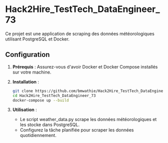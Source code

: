 # Hack2Hire_TestTech_DataEngineer_73

Ce projet est une application de scraping des données météorologiques utilisant PostgreSQL et Docker. 

## Configuration

1. **Prérequis** : Assurez-vous d'avoir Docker et Docker Compose installés sur votre machine.

2. **Installation** :
   ```bash
   git clone https://github.com/bmwathie/Hack2Hire_TestTech_DataEngineer_73.git
   cd Hack2Hire_TestTech_DataEngineer_73
   docker-compose up --build
3. **Utilisation** :
   - Le script weather_data.py scrape les données météorologiques et les stocke dans PostgreSQL.
   - Configurez la tâche planifiée pour scraper les données quotidiennement.
